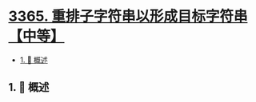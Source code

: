 # [3365. 重排子字符串以形成目标字符串【中等】](https://github.com/tnotesjs/TNotes.leetcode/tree/main/notes/3365.%20%E9%87%8D%E6%8E%92%E5%AD%90%E5%AD%97%E7%AC%A6%E4%B8%B2%E4%BB%A5%E5%BD%A2%E6%88%90%E7%9B%AE%E6%A0%87%E5%AD%97%E7%AC%A6%E4%B8%B2%E3%80%90%E4%B8%AD%E7%AD%89%E3%80%91)

<!-- region:toc -->

- [1. 📝 概述](#1--概述)

<!-- endregion:toc -->

## 1. 📝 概述

